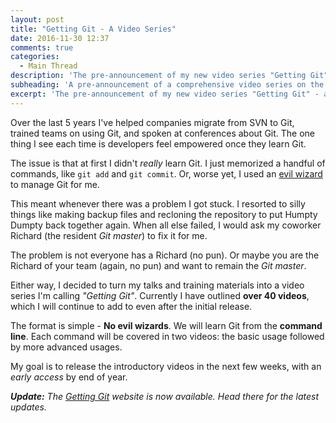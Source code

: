 ```yaml
---
layout: post
title: "Getting Git - A Video Series"
date: 2016-11-30 12:37
comments: true
categories:
  - Main Thread
description: 'The pre-announcement of my new video series "Getting Git" - a comprehensive guide from git init to Git master.'
subheading: 'A pre-announcement of a comprehensive video series on the journey from <i>git init</i> to Git master.'
excerpt: 'The pre-announcement of my new video series "Getting Git" - a comprehensive guide from git init to Git master.'
---
```

Over the last 5 years I've helped companies migrate from SVN to Git, trained teams on using Git, and spoken at conferences about Git. The one thing I see each time is developers feel empowered once they learn Git.

The issue is that at first I didn't *really* learn Git. I just memorized a handful of commands, like `git add` and `git commit`. Or, worse yet, I used an [evil wizard](https://pragprog.com/the-pragmatic-programmer/extracts/wizards) to manage Git for me.

This meant whenever there was a problem I got stuck. I resorted to silly things like making backup files and recloning the repository to put Humpty Dumpty back together again. When all else failed, I would ask my coworker Richard (the resident *Git master*) to fix it for me.

The problem is not everyone has a Richard (no pun). Or maybe you are the Richard of your team (again, no pun) and want to remain the *Git master*.

Either way, I decided to turn my talks and training materials into a video series I'm calling *"Getting Git"*. Currently I have outlined **over 40 videos**, which I will continue to add to even after the initial release.

The format is simple - **No evil wizards**. We will learn Git from the **command line**. Each command will be covered in two videos: the basic usage followed by more advanced usages.

My goal is to release the introductory videos in the next few weeks, with an *early access* by end of year.

***Update:** The [Getting Git](https://gettinggit.com) website is now available. Head there for the latest updates.*
